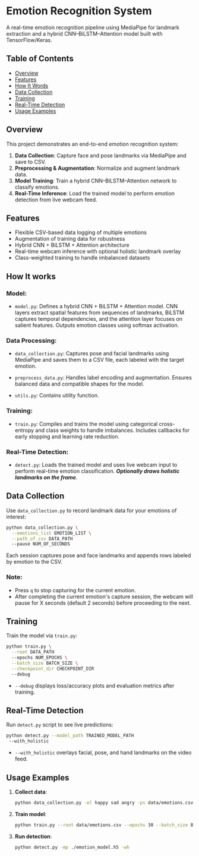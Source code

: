 # Emotion Recognition System

A real-time emotion recognition pipeline using MediaPipe for landmark extraction and a hybrid CNN–BiLSTM–Attention model built with TensorFlow/Keras.

## Table of Contents

* [Overview](#overview)
* [Features](#features)
* [How It Words](#how-it-works)
* [Data Collection](#data-collection)
* [Training](#training)
* [Real-Time Detection](#real-time-detection)
* [Usage Examples](#usage-examples)


## Overview

This project demonstrates an end-to-end emotion recognition system:

1. **Data Collection**: Capture face and pose landmarks via MediaPipe and save to CSV.
2. **Preprocessing & Augmentation**: Normalize and augment landmark data.
3. **Model Training**: Train a hybrid CNN–BiLSTM–Attention network to classify emotions.
4. **Real-Time Inference**: Load the trained model to perform emotion detection from live webcam feed.

## Features

* Flexible CSV-based data logging of multiple emotions
* Augmentation of training data for robustness
* Hybrid CNN + BiLSTM + Attention architecture
* Real-time webcam inference with optional holistic landmark overlay
* Class-weighted training to handle imbalanced datasets

## How It works

### Model:

- `model.py`: Defines a hybrid CNN + BiLSTM + Attention model. CNN layers extract spatial features from sequences of landmarks, BiLSTM captures temporal dependencies, and the attention layer focuses on salient features. Outputs emotion classes using softmax activation.

### Data Processing:

- `data_collection.py`: Captures pose and facial landmarks using MediaPipe and saves them to a CSV file, each labeled with the target emotion.

- `preprocess_data.py`: Handles label encoding and augmentation. Ensures balanced data and compatible shapes for the model.

- `utils.py`: Contains utility function.

### Training:

- `train.py`: Compiles and trains the model using categorical cross-entropy and class weights to handle imbalances. Includes callbacks for early stopping and learning rate reduction.

### Real-Time Detection:

- `detect.py`: Loads the trained model and uses live webcam input to perform real-time emotion classification. ***Optionally draws holistic landmarks on the frame***.



## Data Collection


Use `data_collection.py` to record landmark data for your emotions of interest:

```bash
python data_collection.py \
  --emotions_list EMOTION_LIST \
  --path_of_csv DATA_PATH
  --pause NUM_OF_SECONDS
````

Each session captures pose and face landmarks and appends rows labeled by emotion to the CSV.
### Note:
- Press `q` to stop capturing for the current emotion.
- After completing the current emotion's capture session, the webcam will pause for X seconds (default 2 seconds) before proceeding to the next.  


## Training

Train the model via `train.py`:

```bash
python train.py \
  --root DATA_PATH
  --epochs NUM_EPOCHS \
  --batch_size BATCH_SIZE \
  --checkpoint_dir CHECKPOINT_DIR
  --debug
```

* `--debug` displays loss/accuracy plots and evaluation metrics after training.

## Real-Time Detection

Run `detect.py` script to see live predictions:

```bash
python detect.py --model_path TRAINED_MODEL_PATH
 --with_holistic
```

* `--with_holistic` overlays facial, pose, and hand landmarks on the video feed.


## Usage Examples

1. **Collect data**:

   ```bash
   python data_collection.py -el happy sad angry -ps data/emotions.csv
   ```

2. **Train model**:

   ```bash
   python train.py --root data/emotions.csv --epochs 30 --batch_size 8
   ```

3. **Run detection**:

   ```bash
   python detect.py -mp ./emotion_model.h5 -wh
   ```


